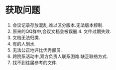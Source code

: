 # 获取问题

1. 会议记录存放混乱,难以区分版本.无法版本控制.
3. 原来的QQ群中,会议文档会被误删.4. 文件过期失效.
5. 文档无法归类.
7. 有的人划水.
8. 无法公正地评比优秀部员.
9. 跨院系活动中,双方负责人联系困难.缺乏联络方式.
10. 找不到往届参考的文件.


